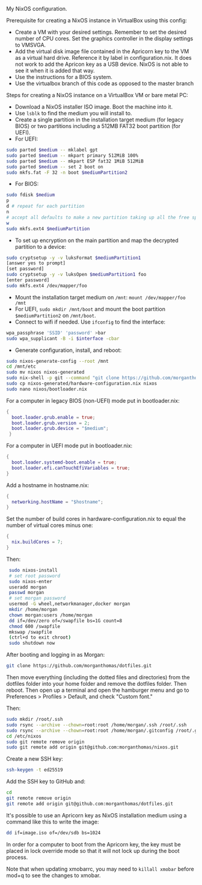 My NixOS configuration.

Prerequisite for creating a NixOS instance in VirtualBox using this config:

* Create a VM with your desired settings. Remember to set the desired number of CPU cores. Set the graphics controller in the display settings to VMSVGA.
* Add the virtual disk image file contained in the Apricorn key to the VM as a virtual hard drive. Reference it by label in configuration.nix. It does not work to add the Apricon key as a USB device. NixOS is not able to see it when it is added that way.
* Use the instructions for a BIOS system.
* Use the virtualbox branch of this code as opposed to the master branch

Steps for creating a NixOS instance on a VirtualBox VM or bare metal PC:

* Download a NixOS installer ISO image. Boot the machine into it.
* Use `lsblk` to find the medium you will install to.
* Create a single partition in the installation target medium (for legacy BIOS) or two partitions including a 512MB FAT32 boot partition (for UEFI). 
* For UEFI:
```bash
sudo parted $medium -- mklabel gpt
sudo parted $medium -- mkpart primary 512MiB 100%
sudo parted $medium -- mkpart ESP fat32 1MiB 512MiB
sudo parted $medium -- set 2 boot on
sudo mkfs.fat -F 32 -n boot $mediumPartition2
```
   * For BIOS:
```bash
sudo fdisk $medium
p
d # repeat for each partition
n
# accept all defaults to make a new partition taking up all the free space
w
sudo mkfs.ext4 $mediumPartition
```
* To set up encryption on the main partition and map the decrypted partition to a device:
```bash
sudo cryptsetup -y -v luksFormat $mediumPartition1
[answer yes to prompt]
[set password]
sudo cryptsetup -y -v luksOpen $mediumPartition1 foo
[enter password]
sudo mkfs.ext4 /dev/mapper/foo
```
* Mount the installation target medium on `/mnt`: `mount /dev/mapper/foo /mnt`
* For UEFI, `sudo mkdir /mnt/boot` and mount the boot partition `$mediumPartition2` on `/mnt/boot`.
* Connect to wifi if needed. Use `ifconfig` to find the interface:
```bash
wpa_passphrase 'SSID' 'password' >bar
sudo wpa_supplicant -B -i $interface -cbar
```
* Generate configuration, install, and reboot: 
```bash
sudo nixos-generate-config --root /mnt
cd /mnt/etc
sudo mv nixos nixos-generated
sudo nix-shell -p git --command "git clone https://github.com/morganthomas/nixos.git"
sudo cp nixos-generated/hardware-configuration.nix nixos
sudo nano nixos/bootloader.nix
```
For a computer in legacy BIOS (non-UEFI) mode put in bootloader.nix:
```nix
{
  boot.loader.grub.enable = true;
  boot.loader.grub.version = 2;
  boot.loader.grub.device = "$medium";
 }
 ```
 For a computer in UEFI mode put in bootloader.nix:
 ```nix
 {
   boot.loader.systemd-boot.enable = true;
   boot.loader.efi.canTouchEfiVariables = true;
 }
 ```
Add a hostname in hostname.nix:
```nix
{
  networking.hostName = "$hostname";
}
```
Set the number of build cores in hardware-configuration.nix to equal the number of virtual cores minus one:
```nix
{
  nix.buildCores = 7;
}
```
 Then:
```bash 
 sudo nixos-install
 # set root password
 sudo nixos-enter
 useradd morgan
 passwd morgan
 # set morgan password
 usermod -G wheel,networkmanager,docker morgan
 mkdir /home/morgan
 chown morgan:users /home/morgan
 dd if=/dev/zero of=/swapfile bs=1G count=8
 chmod 600 /swapfile
 mkswap /swapfile
 (ctrl+d to exit chroot)
 sudo shutdown now
 ```
 
 After booting and logging in as Morgan:
 
 ```bash
 git clone https://github.com/morganthomas/dotfiles.git
 ```
 
 Then move everything (including the dotted files and directories) from the dotfiles folder into your home folder and remove the dotfiles folder. Then reboot. Then open up a terminal and open the hamburger menu and go to Preferences > Profiles > Default, and check "Custom font."

Then:

```bash
sudo mkdir /root/.ssh
sudo rsync --archive --chown=root:root /home/morgan/.ssh /root/.ssh
sudo rsync --archive --chown=root:root /home/morgan/.gitconfig /root/.gitconfig
cd /etc/nixos
sudo git remote remove origin
sudo git remote add origin git@github.com:morganthomas/nixos.git
```

Create a new SSH key:

```bash
ssh-keygen -t ed25519
```

Add the SSH key to GitHub and:

```bash
cd
git remote remove origin
git remote add origin git@github.com:morganthomas/dotfiles.git
```

 It's possible to use an Apricorn key as NixOS installation medium using a command like this to write the image:
 
 ```bash
 dd if=image.iso of=/dev/sdb bs=1024
 ```
 
 In order for a computer to boot from the Apricorn key, the key must be placed in lock override mode so that it will not lock up during the boot process.

Note that when updating xmobarrc, you may need to `killall xmobar` before mod+q to see the changes to xmobar.
